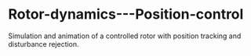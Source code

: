 # Rotor-dynamics---Position-control
Simulation and animation of a controlled rotor with position tracking and disturbance rejection.
